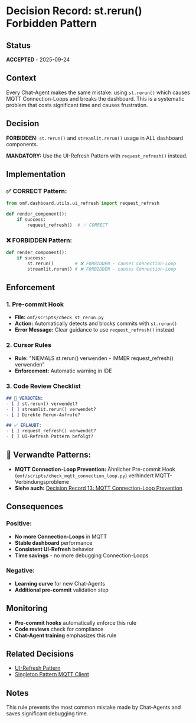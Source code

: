 # Decision Record: st.rerun() Forbidden Pattern

## Status
**ACCEPTED** - 2025-09-24

## Context
Every Chat-Agent makes the same mistake: using `st.rerun()` which causes MQTT Connection-Loops and breaks the dashboard. This is a systematic problem that costs significant time and causes frustration.

## Decision
**FORBIDDEN:** `st.rerun()` and `streamlit.rerun()` usage in ALL dashboard components.

**MANDATORY:** Use the UI-Refresh Pattern with `request_refresh()` instead.

## Implementation

### ✅ CORRECT Pattern:
```python
from omf.dashboard.utils.ui_refresh import request_refresh

def render_component():
    if success:
        request_refresh()  # ✅ CORRECT
```

### ❌ FORBIDDEN Pattern:
```python
def render_component():
    if success:
        st.rerun()        # ❌ FORBIDDEN - causes Connection-Loop
        streamlit.rerun() # ❌ FORBIDDEN - causes Connection-Loop
```

## Enforcement

### 1. Pre-commit Hook
- **File:** `omf/scripts/check_st_rerun.py`
- **Action:** Automatically detects and blocks commits with `st.rerun()`
- **Error Message:** Clear guidance to use `request_refresh()` instead

### 2. Cursor Rules
- **Rule:** "NIEMALS st.rerun() verwenden - IMMER request_refresh() verwenden"
- **Enforcement:** Automatic warning in IDE

### 3. Code Review Checklist
```markdown
## 🚨 VERBOTEN:
- [ ] st.rerun() verwendet?
- [ ] streamlit.rerun() verwendet?
- [ ] Direkte Rerun-Aufrufe?

## ✅ ERLAUBT:
- [ ] request_refresh() verwendet?
- [ ] UI-Refresh Pattern befolgt?
```

## 🔗 **Verwandte Patterns:**
- **MQTT Connection-Loop Prevention:** Ähnlicher Pre-commit Hook (`omf/scripts/check_mqtt_connection_loop.py`) verhindert MQTT-Verbindungsprobleme
- **Siehe auch:** [Decision Record 13: MQTT Connection-Loop Prevention](13-mqtt-connection-loop-prevention.md)

## Consequences

### Positive:
- **No more Connection-Loops** in MQTT
- **Stable dashboard** performance
- **Consistent UI-Refresh** behavior
- **Time savings** - no more debugging Connection-Loops

### Negative:
- **Learning curve** for new Chat-Agents
- **Additional pre-commit** validation step

## Monitoring
- **Pre-commit hooks** automatically enforce this rule
- **Code reviews** check for compliance
- **Chat-Agent training** emphasizes this rule

## Related Decisions
- [UI-Refresh Pattern](10-ui-refresh-pattern.md)
- [Singleton Pattern MQTT Client](01-singleton-pattern-mqtt-client.md)

## Notes
This rule prevents the most common mistake made by Chat-Agents and saves significant debugging time.

